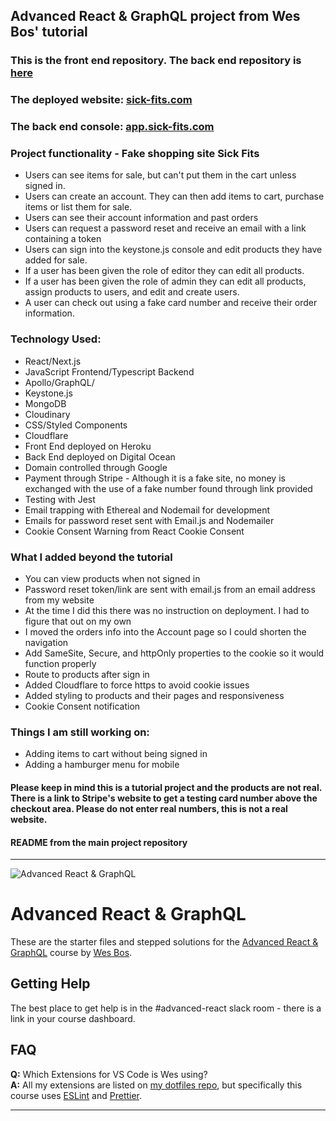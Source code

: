 ## Advanced React & GraphQL project from Wes Bos' tutorial

### This is the front end repository. The back end repository is [here](https://github.com/Missarachnid/sick-fits-backend)

### The deployed website: [sick-fits.com](https://www.sick-fits.com)

### The back end console: [app.sick-fits.com](https://www.app.sick-fits.com)

### Project functionality - Fake shopping site Sick Fits

- Users can see items for sale, but can't put them in the cart unless signed in.
- Users can create an account. They can then add items to cart, purchase items or list them for sale.
- Users can see their account information and past orders
- Users can request a password reset and receive an email with a link containing a token
- Users can sign into the keystone.js console and edit products they have added for sale.
- If a user has been given the role of editor they can edit all products.
- If a user has been given the role of admin they can edit all products, assign products to users, and edit and create users.
- A user can check out using a fake card number and receive their order information.

### Technology Used:

- React/Next.js
- JavaScript Frontend/Typescript Backend
- Apollo/GraphQL/
- Keystone.js
- MongoDB
- Cloudinary
- CSS/Styled Components
- Cloudflare
- Front End deployed on Heroku
- Back End deployed on Digital Ocean
- Domain controlled through Google
- Payment through Stripe - Although it is a fake site, no money is exchanged with the use of a fake number found through link provided
- Testing with Jest
- Email trapping with Ethereal and Nodemail for development
- Emails for password reset sent with Email.js and Nodemailer
- Cookie Consent Warning from React Cookie Consent

### What I added beyond the tutorial

- You can view products when not signed in
- Password reset token/link are sent with email.js from an email address from my website
- At the time I did this there was no instruction on deployment. I had to figure that out on my own
- I moved the orders info into the Account page so I could shorten the navigation
- Add SameSite, Secure, and httpOnly properties to the cookie so it would function properly
- Route to products after sign in
- Added Cloudflare to force https to avoid cookie issues
- Added styling to products and their pages and responsiveness
- Cookie Consent notification

### Things I am still working on:

- Adding items to cart without being signed in
- Adding a hamburger menu for mobile

#### Please keep in mind this is a tutorial project and the products are not real. There is a link to Stripe's website to get a testing card number above the checkout area. Please do not enter real numbers, this is not a real website.

#### README from the main project repository

---

![Advanced React & GraphQL](https://advancedreact.com/images/ARG/arg-facebook-share.png)

# Advanced React & GraphQL

These are the starter files and stepped solutions for the [Advanced React & GraphQL](https://AdvancedReact.com) course by [Wes Bos](https://WesBos.com/).

## Getting Help

The best place to get help is in the #advanced-react slack room - there is a link in your course dashboard.

## FAQ

**Q:** Which Extensions for VS Code is Wes using?  
**A:** All my extensions are listed on [my dotfiles repo](https://github.com/wesbos/dotfiles), but specifically this course uses [ESLint](https://github.com/Microsoft/vscode-eslint) and [Prettier](https://github.com/prettier/prettier-vscode).

---
